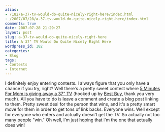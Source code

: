 ```yaml
---
alias:
- /182/a-37-tv-would-do-quite-nicely-right-here/index.html
- /2007/07/28/a-37-tv-would-do-quite-nicely-right-here/index.html
comments: true
date: 2007-07-28 21:29:27
layout: post
slug: a-37-tv-would-do-quite-nicely-right-here
title: A 37" TV Would Do Quite Nicely Right Here
wordpress_id: 182
categories:
- Blog
tags:
- Contests
- Internet
---
```


I definitely enjoy entering contests.  I always figure that you only have a chance if you try, right?  Well there's a pretty sweet contest where [5 Minutes For Mom is giving away a 37" TV](http://www.5minutesformom.com/2032/insignia-37inch-flat-panel-lcd-hdtv-contest/) (hooked up by [Best Buy](http://www.bestbuy.com/site/olspage.jsp?skuId=8274672&type=product&id=1171058029049), thank you very much).  All you have to do is leave a comment and create a blog post linking to them.  Pretty sweet deal for the person that wins, and it's a pretty smart move for them in order to get tons of link backs.  Everyone wins.  Well except for everyone who enters and actually doesn't get the TV.  So actually not too many people "win."  Oh well, I'm just hoping that I'm the one that actually does win!
